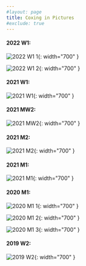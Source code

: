 ```yaml
---
#layout: page
title: Coxing in Pictures
#exclude: true
---
```

#### 2022 W1:

![2022 W1 1](/coxingphotos/2022W1_easter.jpg){: width="700" }

![2022 W1 2](/coxingphotos/2022W1.jpg){: width="700" }

#### 2021 W1:

![2021 W1](/coxingphotos/2021W1.jpg){: width="700" }

#### 2021 MW2:

![2021 MW2](/coxingphotos/2021MW2.jpg){: width="700" }

#### 2021 M2:

![2021 M2](/coxingphotos/2021M2.jpg){: width="700" }

#### 2021 M1:

![2021 M1](/coxingphotos/2021M1.jpg){: width="700" }

#### 2020 M1:

![2020 M1 1](/coxingphotos/2020M1_1.jpg){: width="700" }

![2020 M1 2](/coxingphotos/2020M1_2.jpg){: width="700" }

![2020 M1 3](/coxingphotos/2020M1_3.jpg){: width="700" }

#### 2019 W2:

![2019 W2](/coxingphotos/2019W2.jpg){: width="700" }